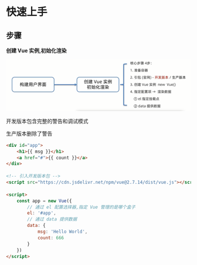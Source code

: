# 快速上手

## 步骤

**创建 Vue 实例,初始化渲染**

![图片](_media/快速上手/1.png)

开发版本包含完整的警告和调试模式

生产版本删除了警告

```html
<div id="app">
	<h1>{{ msg }}</h1>
	<a href="#">{{ count }}</a>
</div>

<!-- 引入开发版本包 -->
<script src="https://cdn.jsdelivr.net/npm/vue@2.7.14/dist/vue.js"></script>

<script>
	const app = new Vue({
		// 通过 el 配置选择器,指定 Vue 管理的是哪个盒子
		el: '#app',
		// 通过 data 提供数据
		data: {
			msg: 'Hello World',
			count: 666
		}
	})
</script>
```